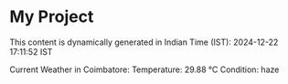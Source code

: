 # My Project

This content is dynamically generated in Indian Time (IST): 2024-12-22 17:11:52 IST


Current Weather in Coimbatore:
Temperature: 29.88 °C
Condition: haze
